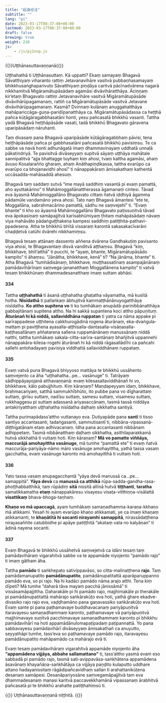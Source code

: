 ```yaml
---
title: "起身经注"
subtitle: ""
lang: "pi"
date: 2023-03-17T08:37:08+08:00
lastmod: 2023-03-17T08:37:08+08:00
draft: false
brewing: true
weight: 210
js:
    - /js/pj2snp.js
---
```


{{<subtitle>}}Uṭṭhānasuttavaṇṇanā{{</subtitle>}}

Uṭṭhahathā ti Uṭṭhānasuttaṃ. Kā uppatti? Ekaṃ samayaṃ Bhagavā Sāvatthiyaṃ viharanto rattiṃ Jetavanavihāre vasitvā pubbaṇhasamayaṃ bhikkhusaṅghaparivuto Sāvatthiyaṃ piṇḍāya caritvā pācīnadvārena nagarā nikkhamitvā Migāramātupāsādaṃ agamāsi divāvihāratthāya. Āciṇṇaṃ kir’etaṃ Bhagavato rattiṃ Jetavanavihāre vasitvā Migāramātupāsāde divāvihārūpagamanaṃ, rattiñ ca Migāramātupāsāde vasitvā Jetavane divāvihārūpagamanaṃ. Kasmā? Dvinnaṃ kulānaṃ anuggahatthāya mahāpariccāga-guṇa-paridīpanatthāya ca. Migāramātupāsādassa ca heṭṭhā pañca kūṭāgāragabbhasatāni honti, yesu pañcasatā bhikkhū vasanti. Tattha yadā Bhagavā heṭṭhāpāsāde vasati, tadā bhikkhū Bhagavato gāravena uparipāsādaṃ nāruhanti.

Taṃ divasaṃ pana Bhagavā uparipāsāde kūṭāgāragabbhaṃ pāvisi, tena heṭṭhāpāsāde pañca pi gabbhasatāni pañcasatā bhikkhū pavisiṃsu. Te ca sabbe va navā honti adhunāgatā imaṃ dhammavinayaṃ uddhatā unnaḷā pākatindriyā. Te pavisitvā divāseyyaṃ supitvā sāyaṃ uṭṭhāya mahātale sannipatitvā “ajja bhattagge tuyhaṃ kiṃ ahosi, tvaṃ kattha agamāsi, ahaṃ āvuso Kosalarañño gharaṃ, ahaṃ Anāthapiṇḍikassa, tattha evarūpo ca evarūpo ca bhojanavidhi ahosī” ti nānappakāraṃ āmisakathaṃ kathentā uccāsadda-mahāsaddā ahesuṃ.

Bhagavā taṃ saddaṃ sutvā “ime mayā saddhiṃ vasantā pi evaṃ pamattā, aho ayuttakārino” ti Mahāmoggallānattherassa āgamanaṃ cintesi. Tāvad eva āyasmā Mahāmoggallāno Bhagavato cittaṃ ñatvā iddhiyā āgamma pādamūle vandamāno yeva ahosi. Tato naṃ Bhagavā āmantesi “ete te, Moggallāna, sabrahmacārino pamattā, sādhu ne saṃvejehī” ti. “Evaṃ bhante” ti kho so āyasmā Mahāmoggallāno Bhagavato paṭissuṇitvā tāvad eva āpokasiṇaṃ samāpajjitvā karīsabhūmiyaṃ ṭhitaṃ mahāpāsādaṃ nāvaṃ viya mahāvāto pādaṅguṭṭhakena kampesi saddhiṃ patiṭṭhita-pathavi-ppadesena. Atha te bhikkhū bhītā vissaraṃ karontā sakasakacīvarāni chaḍḍetvā catūhi dvārehi nikkhamiṃsu.

Bhagavā tesaṃ attānaṃ dassento aññena dvārena Gandhakuṭiṃ pavisanto viya ahosi, te Bhagavantaṃ disvā vanditvā aṭṭhaṃsu. Bhagavā “kiṃ, bhikkhave, bhīt’atthā” ti pucchi, te “ayaṃ, bhante, Migāramātupāsādo kampito” ti āhaṃsu. “Jānātha, bhikkhave, kenā” ti? “Na jānāma, bhante” ti. Atha Bhagavā “tumhādisānaṃ, bhikkhave, muṭṭhassatīnaṃ asampajānānaṃ pamādavihārīnaṃ saṃvega-jananatthaṃ Moggallānena kampito” ti vatvā tesaṃ bhikkhūnaṃ dhammadesanatthaṃ imaṃ suttam abhāsi.

#### 334

Tattha **uṭṭhahathā** ti āsanā uṭṭhahatha ghaṭatha vāyamatha, mā kusītā hotha. **Nisīdathā** ti pallaṅkaṃ ābhujitvā kammaṭṭhānānuyogatthāya nisīdatha. **Ko attho supitena vo** ti ko tumhākaṃ anupādā-parinibbānatthāya pabbajitānaṃ supitena attho. Na hi sakkā supantena koci attho pāpuṇituṃ. **Āturānañ hi kā niddā, sallaviddhāna ruppatan** ti yatra ca nāma appake pi sarīrappadese uṭṭhitena cakkhurogādinā rogena āturānaṃ, eka-dvaṅgula-mattam pi paviṭṭhena ayasalla-aṭṭhisalla-dantasalla-visāṇasalla-kaṭṭhasallānaṃ aññatarena sallena ruppamānānaṃ manussānaṃ niddā natthi, tattha tumhākaṃ sakala-citta-sarīra-santānaṃ bhañjitvā uppannehi nānappakāra-kilesa-rogehi āturānañ hi kā niddā rāgasallādīhi ca pañcahi sallehi antohadayaṃ pavisiya viddhattā sallaviddhānaṃ ruppataṃ.

#### 335

Evaṃ vatvā puna Bhagavā bhiyyoso mattāya te bhikkhū ussāhento saṃvejento ca āha “uṭṭhahatha…pe… vasānuge” ti. Tatrāyaṃ sādhippāyayojanā atthavaṇṇanā: evaṃ kilesasallaviddhānañ hi vo, bhikkhave, kālo pabujjhituṃ. Kiṃ kāraṇaṃ? Maṇḍapeyyam idaṃ, bhikkhave, brahmacariyaṃ, satthā sammukhībhūto, ito pubbe pana vo dīgharattaṃ suttaṃ, girīsu suttaṃ, nadīsu suttaṃ, samesu suttaṃ, visamesu suttaṃ, rukkhaggesu pi suttaṃ adassanā ariyasaccānaṃ, tasmā tassā niddāya antakiriyatthaṃ uṭṭhahatha nisīdatha daḷhaṃ sikkhatha santiyā.

Tattha purimapādass’attho vuttanayo eva. Dutiyapāde pana **santī** ti tisso santiyo accantasanti, tadaṅgasanti, sammutisantī ti, nibbāna-vipassanā-diṭṭhigatānam etaṃ adhivacanaṃ. Idha pana accantasanti nibbānam adhippetaṃ. Tasmā nibbānatthaṃ daḷhaṃ sikkhatha, asithilaparakkamā hutvā sikkhathā ti vuttaṃ hoti. Kiṃ kāraṇaṃ? **Mā vo pamatte viññāya, maccurājā amohayittha vasānuge**, mā tumhe “pamattā ete” ti evaṃ ñatvā maccurāja-pariyāya-nāmo māro vasānuge amohayittha, yathā tassa vasaṃ gacchatha, evaṃ vasānuge karonto mā amohayitthā ti vuttaṃ hoti.

#### 336

Yato tassa vasaṃ anupagacchantā “yāya devā manussā ca…pe… samappitā”. **Yāya devā** ca **manussā ca atthikā** rūpa-sadda-gandha-rasa-phoṭṭhabbatthikā, taṃ rūpādiṃ **sitā** nissitā allīnā hutvā **tiṭṭhanti**, **taratha** samatikkamatha **etaṃ** nānappakāresu visayesu visaṭa-vitthiṇṇa-visālattā **visattikaṃ** bhava-bhoga-taṇhaṃ.

**Khaṇo vo mā upaccagā**, ayaṃ tumhākaṃ samaṇadhamma-karaṇa-kkhaṇo mā atikkami. Yesañ hi ayam evarūpo khaṇo atikkamati, ye ca imaṃ khaṇaṃ atikkamanti, te **khaṇātītā hi socanti nirayamhi samappitā**, nirassādaṭṭhena nirayasaññite catubbidhe pi apāye patiṭṭhitā “akataṃ vata no kalyāṇan” ti ādinā nayena socanti.

#### 337

Evaṃ Bhagavā te bhikkhū ussāhetvā saṃvejetvā ca idāni tesaṃ taṃ pamādavihāraṃ vigarahitvā sabbe va te appamāde niyojento “pamādo rajo” ti imaṃ gātham āha.

Tattha **pamādo** ti saṅkhepato sativippavāso, so citta-malinaṭṭhena **rajo**. Taṃ pamādamanupatito **pamādānupatito**, pamādānupatitattā aparāparuppanno pamādo eva, so pi rajo. Na hi kadāci pamādo nāma arajo atthi. Tena kiṃ dīpeti? Mā tumhe “daharā tāva mayaṃ pacchā jānissāmā” ti vissāsamāpajjittha. Daharakāle pi hi pamādo rajo, majjhimakāle pi therakāle pi pamādānupatitattā mahārajo saṅkārakūṭo eva hoti, yathā ghare ekadve-divasiko rajo rajo eva, vaḍḍhamāno pana gaṇavassiko saṅkārakūṭo eva hoti. Evaṃ sante pi pana paṭhamavaye buddhavacanaṃ pariyāpuṇitvā itaravayesu samaṇadhammaṃ karonto, paṭhamavaye vā pariyāpuṇitvā majjhimavaye suṇitvā pacchimavaye samaṇadhammaṃ karonto pi bhikkhu pamādavihārī na hoti appamādānulomapaṭipadaṃ paṭipannattā. Yo pana sabbavayesu pamādavihārī divāseyyaṃ āmisakathañ ca anuyutto, seyyathāpi tumhe, tass’eva so paṭhamavaye pamādo rajo, itaravayesu pamādānupatito mahāpamādo ca mahārajo evā ti.

Evaṃ tesaṃ pamādavihāraṃ vigarahitvā appamāde niyojento āha **“appamādena vijjāya, abbahe sallamattano”** ti, tass’attho yasmā evam eso sabbadā pi pamādo rajo, tasmā sati-avippavāsa-saṅkhātena appamādena āsavānaṃ khayañāṇa-saṅkhātāya ca vijjāya paṇḍito kulaputto uddhare attano hadayanissitaṃ rāgādipañcavidhaṃ sallan ti arahattanikūṭena desanaṃ samāpesi. Desanāpariyosāne saṃvegamāpajjitvā tam eva dhammadesanaṃ manasi karitvā paccavekkhamānā vipassanaṃ ārabhitvā pañcasatā pi te bhikkhū arahatte patiṭṭhahiṃsū ti.

{{<eof>}}
    Uṭṭhānasuttavaṇṇanā niṭṭhitā.
{{</eof>}}